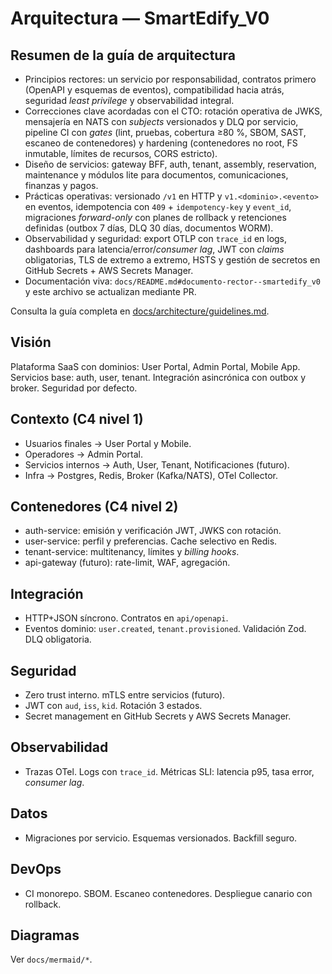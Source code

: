 # Arquitectura — SmartEdify_V0

## Resumen de la guía de arquitectura
- Principios rectores: un servicio por responsabilidad, contratos primero (OpenAPI y esquemas de eventos), compatibilidad hacia atrás, seguridad *least privilege* y observabilidad integral.
- Correcciones clave acordadas con el CTO: rotación operativa de JWKS, mensajería en NATS con *subjects* versionados y DLQ por servicio, pipeline CI con *gates* (lint, pruebas, cobertura ≥80 %, SBOM, SAST, escaneo de contenedores) y hardening (contenedores no root, FS inmutable, límites de recursos, CORS estricto).
- Diseño de servicios: gateway BFF, auth, tenant, assembly, reservation, maintenance y módulos lite para documentos, comunicaciones, finanzas y pagos.
- Prácticas operativas: versionado `/v1` en HTTP y `v1.<dominio>.<evento>` en eventos, idempotencia con `409` + `idempotency-key` y `event_id`, migraciones *forward-only* con planes de rollback y retenciones definidas (outbox 7 días, DLQ 30 días, documentos WORM).
- Observabilidad y seguridad: export OTLP con `trace_id` en logs, dashboards para latencia/error/*consumer lag*, JWT con *claims* obligatorias, TLS de extremo a extremo, HSTS y gestión de secretos en GitHub Secrets + AWS Secrets Manager.
- Documentación viva: `docs/README.md#documento-rector--smartedify_v0` y este archivo se actualizan mediante PR.

Consulta la guía completa en [docs/architecture/guidelines.md](docs/architecture/guidelines.md).

## Visión
Plataforma SaaS con dominios: User Portal, Admin Portal, Mobile App. Servicios base: auth, user, tenant. Integración asincrónica con outbox y broker. Seguridad por defecto.

## Contexto (C4 nivel 1)
- Usuarios finales → User Portal y Mobile.
- Operadores → Admin Portal.
- Servicios internos → Auth, User, Tenant, Notificaciones (futuro).
- Infra → Postgres, Redis, Broker (Kafka/NATS), OTel Collector.

## Contenedores (C4 nivel 2)
- auth-service: emisión y verificación JWT, JWKS con rotación.
- user-service: perfil y preferencias. Cache selectivo en Redis.
- tenant-service: multitenancy, límites y *billing hooks*.
- api-gateway (futuro): rate-limit, WAF, agregación.

## Integración
- HTTP+JSON síncrono. Contratos en `api/openapi`.
- Eventos dominio: `user.created`, `tenant.provisioned`. Validación Zod. DLQ obligatoria.

## Seguridad
- Zero trust interno. mTLS entre servicios (futuro).
- JWT con `aud`, `iss`, `kid`. Rotación 3 estados.
- Secret management en GitHub Secrets y AWS Secrets Manager.

## Observabilidad
- Trazas OTel. Logs con `trace_id`. Métricas SLI: latencia p95, tasa error, *consumer lag*.

## Datos
- Migraciones por servicio. Esquemas versionados. Backfill seguro.

## DevOps
- CI monorepo. SBOM. Escaneo contenedores. Despliegue canario con rollback.

## Diagramas
Ver `docs/mermaid/*`.

